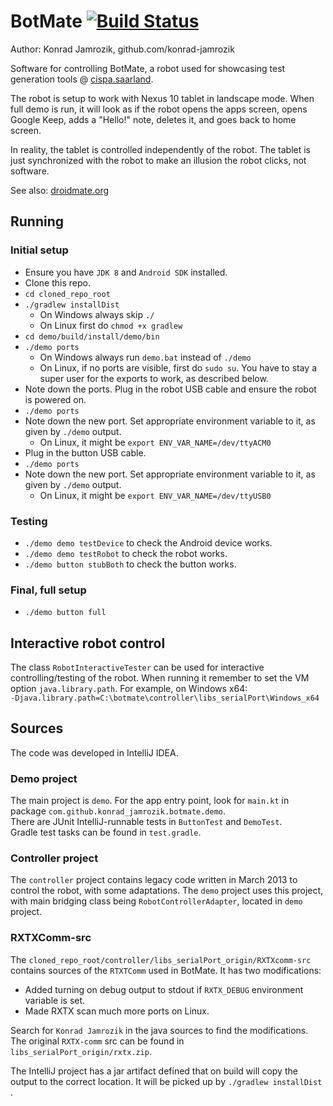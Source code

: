 # BotMate [![Build Status](https://travis-ci.org/konrad-jamrozik/botmate.svg?branch=master)](https://travis-ci.org/konrad-jamrozik/botmate)

Author: Konrad Jamrozik, github.com/konrad-jamrozik

Software for controlling BotMate, a robot used for showcasing test generation tools @ [cispa.saarland](https://cispa.saarland/).

The robot is setup to work with Nexus 10 tablet in landscape mode. When full demo is run, it will look as
if the robot opens the apps screen, opens Google Keep, adds a "Hello!" note, deletes it, and goes back to home screen.

In reality, the tablet is controlled independently of the robot. The tablet is just synchronized with the robot to make an 
illusion the robot clicks, not software.

See also: [droidmate.org](https://www.droidmate.org/)

## Running

### Initial setup

* Ensure you have `JDK 8` and `Android SDK` installed.
* Clone this repo.
* `cd cloned_repo_root`
* `./gradlew installDist`
  * On Windows always skip `./`
  * On Linux first do `chmod +x gradlew`
* `cd demo/build/install/demo/bin`
* `./demo ports` 
  * On Windows always run `demo.bat` instead of `./demo`
  * On Linux, if no ports are visible, first do `sudo su`. You have to stay a super user for the exports to work, as described 
  below.
* Note down the ports. Plug in the robot USB cable and ensure the robot is powered on.
* `./demo ports`
* Note down the new port. Set appropriate environment variable to it, as given by `./demo` output.
  * On Linux, it might be `export ENV_VAR_NAME=/dev/ttyACM0` 
* Plug in the button USB cable.
* `./demo ports`
* Note down the new port. Set appropriate environment variable to it, as given by `./demo` output.
  * On Linux, it might be `export ENV_VAR_NAME=/dev/ttyUSB0`

### Testing
* `./demo demo testDevice` to check the Android device works.
* `./demo demo testRobot` to check the robot works.
* `./demo button stubBoth` to check the button works.

### Final, full setup
* `./demo button full`

## Interactive robot control

The class `RobotInteractiveTester` can be used for interactive controlling/testing 
of the robot. When running it remember to set the VM option `java.library.path`. For example, on Windows x64:  
`-Djava.library.path=C:\botmate\controller\libs_serialPort\Windows_x64`

## Sources

The code was developed in IntelliJ IDEA. 

### Demo project
The main project is `demo`. For the app entry point, look for `main.kt` in package 
`com.github.konrad_jamrozik.botmate.demo`.  
There are JUnit IntelliJ-runnable tests in `ButtonTest` and `DemoTest`.   
Gradle test tasks can be found in `test.gradle`.

### Controller project
The `controller` project contains legacy code written in March 2013 to control the robot, with some adaptations. The `demo` 
project uses this project, with main bridging class being `RobotControllerAdapter`, located in `demo` project.

### RXTXComm-src

The `cloned_repo_root/controller/libs_serialPort_origin/RXTXcomm-src` contains sources of the `RTXTComm` used in BotMate. It has
two modifications:
* Added turning on debug output to stdout if `RXTX_DEBUG` environment variable is set.
* Made RXTX scan much more ports on Linux.

Search for `Konrad Jamrozik` in the java sources to find the modifications. 
The original `RXTX-comm` src can be found in `libs_serialPort_origin/rxtx.zip`. 

The IntelliJ project has a jar artifact defined that on build will copy the output to the correct location. It will be picked up
by `./gradlew installDist` .